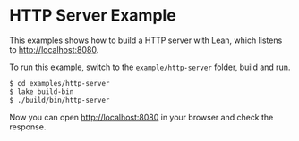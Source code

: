 # HTTP Server Example

This examples shows how to build a HTTP server with Lean, which listens to <http://localhost:8080>. 

To run this example, switch to the `example/http-server` folder, build and run.

```sh
$ cd examples/http-server
$ lake build-bin
$ ./build/bin/http-server
```

Now you can open <http://localhost:8080> in your browser and check the response.